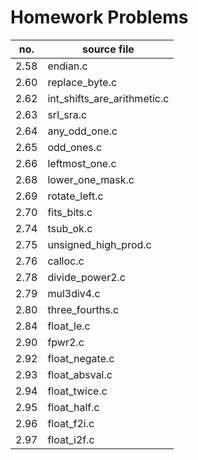 # Homework Problems
| no. | source file
| --- | --- |
|2.58 | endian.c
|2.60 | replace_byte.c
|2.62 | int_shifts_are_arithmetic.c
|2.63 | srl_sra.c
|2.64 | any_odd_one.c
|2.65 | odd_ones.c
|2.66 | leftmost_one.c
|2.68 | lower_one_mask.c
|2.69 | rotate_left.c
|2.70 | fits_bits.c
|2.74 | tsub_ok.c
|2.75 | unsigned_high_prod.c
|2.76 | calloc.c
|2.78 | divide_power2.c
|2.79 | mul3div4.c
|2.80 | three_fourths.c
|2.84 | float_le.c
|2.90 | fpwr2.c
|2.92 | float_negate.c
|2.93 | float_absval.c
|2.94 | float_twice.c
|2.95 | float_half.c
|2.96 | float_f2i.c
|2.97 | float_i2f.c
